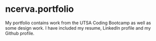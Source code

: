 # ncerva.portfolio

My portfolio contains work from the UTSA Coding Bootcamp as well as some design work. 
I have included my resume, LinkedIn profile and my Github profile.
